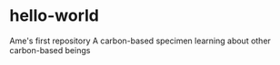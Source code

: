 # hello-world
Ame's first repository
A carbon-based specimen learning about other carbon-based beings
